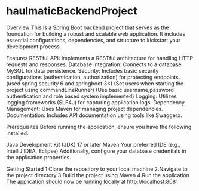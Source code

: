 # haulmaticBackendProject

Overview
This is a Spring Boot backend project that serves as the foundation for building a robust and scalable web application. It includes essential configurations, dependencies, and structure to kickstart your development process.

Features
RESTful API: Implements a RESTful architecture for handling HTTP requests and responses.
Database Integration: Connects to a database MySQL for data persistence.
Security: Includes basic security configurations (authentication, authorization) for protecting endpoints.
(used spring security 6 and springboot 3<)
(Set users when starting the project using commandLineRunner)
(Use basic username,password authentication and role based system implemented)
Logging: Utilizes logging frameworks (SLF4J) for capturing application logs.
Dependency Management: Uses Maven for managing project dependencies.
Documentation: Includes API documentation using tools like Swaggerx.

Prerequisites
Before running the application, ensure you have the following installed:

Java Development Kit (JDK) 17 or later
Maven
Your preferred IDE (e.g., IntelliJ IDEA, Eclipse)
Additionally, configure your database credentials in the application.properties.

Getting Started
1.Clone the repository to your local machine
2.Navigate to the project directory
3.Build the project using Maven
4.Run the application
The application should now be running locally at http://localhost:8081
